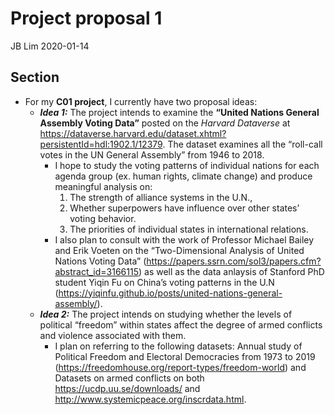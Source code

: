 Project proposal 1
================
JB Lim
2020-01-14

## Section

  - For my **C01 project**, I currently have two proposal ideas:
      - ***Idea 1:*** The project intends to examine the **“United
        Nations General Assembly Voting Data”** posted on the *Harvard
        Dataverse* at
        <https://dataverse.harvard.edu/dataset.xhtml?persistentId=hdl:1902.1/12379>.
        The dataset examines all the “roll-call votes in the UN General
        Assembly” from 1946 to 2018.
          - I hope to study the voting patterns of individual nations
            for each agenda group (ex. human rights, climate change) and
            produce meaningful analysis on:
            1)  The strength of alliance systems in the U.N.,
            2)  Whether superpowers have influence over other states’
                voting behavior.  
            3)  The priorities of individual states in international
                relations.
          - I also plan to consult with the work of Professor Michael
            Bailey and Erik Voeten on the “Two-Dimensional Analysis of
            United Nations Voting Data”
            (<https://papers.ssrn.com/sol3/papers.cfm?abstract_id=3166115>)
            as well as the data anlaysis of Stanford PhD student Yiqin
            Fu on China’s voting patterns in the U.N
            (<https://yiqinfu.github.io/posts/united-nations-general-assembly/>).
      - ***Idea 2:*** The project intends on studying whether the levels
        of political “freedom” within states affect the degree of armed
        conflicts and violence associated with them.
          - I plan on referring to the following datasets: Annual study
            of Political Freedom and Electoral Democracies from 1973 to
            2019 (<https://freedomhouse.org/report-types/freedom-world>)
            and Datasets on armed conflicts on both
            <https://ucdp.uu.se/downloads/> and
            <http://www.systemicpeace.org/inscrdata.html>.
